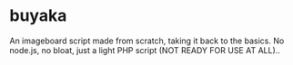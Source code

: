 # buyaka
An imageboard script made from scratch, taking it back to the basics. No node.js, no bloat, just a light PHP script (NOT READY FOR USE AT ALL)..
